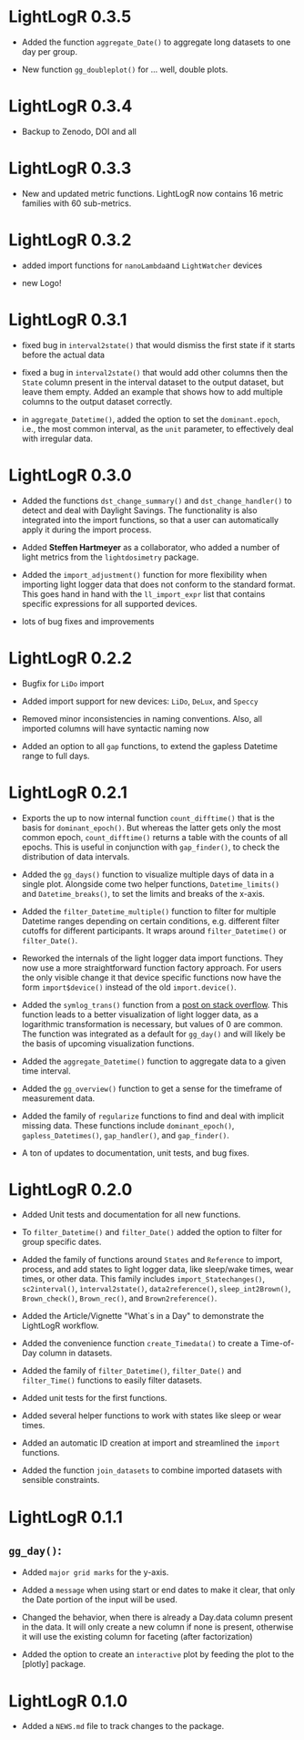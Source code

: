 # LightLogR 0.3.5

* Added the function `aggregate_Date()` to aggregate long datasets to one day per group.

* New function `gg_doubleplot()` for ... well, double plots.

# LightLogR 0.3.4

* Backup to Zenodo, DOI and all

# LightLogR 0.3.3

* New and updated metric functions. LightLogR now contains 16 metric families with 60 sub-metrics.

# LightLogR 0.3.2

* added import functions for `nanoLambda`and `LightWatcher` devices

* new Logo!

# LightLogR 0.3.1

* fixed bug in `interval2state()` that would dismiss the first state if it starts before the actual data

* fixed a bug in `interval2state()` that would add other columns then the `State` column present in the interval dataset to the output dataset, but leave them empty. Added an example that shows how to add multiple columns to the output dataset correctly.

* in `aggregate_Datetime()`, added the option to set the `dominant.epoch`, i.e., the most common interval, as the `unit` parameter, to effectively deal with irregular data. 

# LightLogR 0.3.0

* Added the functions `dst_change_summary()` and `dst_change_handler()` to detect and deal with Daylight Savings. The functionality is also integrated into the import functions, so that a user can automatically apply it during the import process.

* Added **Steffen Hartmeyer** as a collaborator, who added a number of light metrics from the `lightdosimetry` package.

* Added the `import_adjustment()` function for more flexibility when importing light logger data that does not conform to the standard format. This goes hand in hand with the `ll_import_expr` list that contains specific expressions for all supported devices.

* lots of bug fixes and improvements

# LightLogR 0.2.2

* Bugfix for `LiDo` import

* Added import support for new devices: `LiDo`, `DeLux`, and `Speccy`

* Removed minor inconsistencies in naming conventions. Also, all imported columns will have syntactic naming now

* Added an option to all `gap` functions, to extend the gapless Datetime range to full days.

# LightLogR 0.2.1

* Exports the up to now internal function `count_difftime()` that is the basis for `dominant_epoch()`. But whereas the latter gets only the most common epoch, `count_difftime()` returns a table with the counts of all epochs. This is useful in conjunction with `gap_finder()`, to check the distribution of data intervals.

* Added the `gg_days()` function to visualize multiple days of data in a single plot. Alongside come two helper functions, `Datetime_limits()` and `Datetime_breaks()`, to set the limits and breaks of the x-axis. 

* Added the `filter_Datetime_multiple()` function to filter for multiple Datetime ranges depending on certain conditions, e.g. different filter cutoffs for different participants. It wraps around `filter_Datetime()` or `filter_Date()`.

* Reworked the internals of the light logger data import functions. They now use a more straightforward function factory approach. For users the only visible change it that device specific functions now have the form `import$device()` instead of the old `import.device()`.

* Added the `symlog_trans()` function from a [post on stack overflow](https://stackoverflow.com/a/14674703). This function leads to a better visualization of light logger data, as a logarithmic transformation is necessary, but values of 0 are common. The function was integrated as a default for `gg_day()` and will likely be the basis of upcoming visualization functions.

* Added the `aggregate_Datetime()` function to aggregate data to a given time interval.

* Added the `gg_overview()` function to get a sense for the timeframe of measurement data.

* Added the family of `regularize` functions to find and deal with implicit missing data. These functions include `dominant_epoch()`, `gapless_Datetimes()`, `gap_handler()`, and `gap_finder()`. 

* A ton of updates to documentation, unit tests, and bug fixes.

# LightLogR 0.2.0

* Added Unit tests and documentation for all new functions.

* To `filter_Datetime()` and `filter_Date()` added the option to filter for group specific dates.

* Added the family of functions around `States` and `Reference` to import, process, and add states to light logger data, like sleep/wake times, wear times, or other data. This family includes `import_Statechanges()`, `sc2interval()`, `ìnterval2state()`, `data2reference()`, `sleep_int2Brown()`, `Brown_check()`, `Brown_rec()`, and `Brown2reference()`. 

* Added the Article/Vignette "What´s in a Day" to demonstrate the LightLogR workflow.

* Added the convenience function `create_Timedata()` to create a Time-of-Day column in datasets.

* Added the family of `filter_Datetime()`, `filter_Date()` and `filter_Time()` functions to easily filter datasets.

* Added unit tests for the first functions.

* Added several helper functions to work with states like sleep or wear times.

* Added an automatic ID creation at import and streamlined the `import` functions.

* Added the function `join_datasets` to combine imported datasets with sensible constraints.

# LightLogR 0.1.1

## `gg_day()`:
* Added `major grid marks` for the y-axis.

* Added a `message` when using start or end dates to make it clear, that only the Date portion of the input will be used.

* Changed the behavior, when there is already a Day.data column present in the data. It will only create a new column if none is present, otherwise it will use the existing column for faceting (after factorization)

* Added the option to create an `interactive` plot by feeding the plot to the [plotly] package.

# LightLogR 0.1.0

* Added a `NEWS.md` file to track changes to the package.


